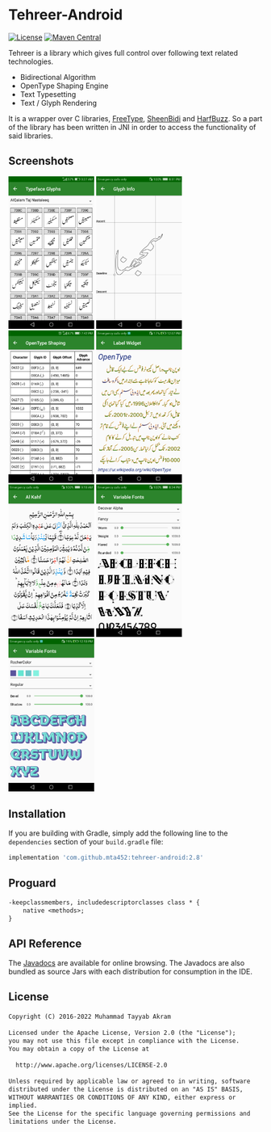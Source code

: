 # Tehreer-Android
[![License](https://img.shields.io/badge/License-Apache%202.0-blue.svg)](https://opensource.org/licenses/Apache-2.0)
[![Maven Central](https://img.shields.io/maven-central/v/com.github.mta452/tehreer-android.svg)](http://search.maven.org/#search%7Cga%7C1%7Cg%3A%22com.github.mta452%22%20AND%20a%3A%22tehreer-android%22)

Tehreer is a library which gives full control over following text related technologies.

* Bidirectional Algorithm
* OpenType Shaping Engine
* Text Typesetting
* Text / Glyph Rendering

It is a wrapper over C libraries, [FreeType](https://www.freetype.org), [SheenBidi](https://github.com/Tehreer/SheenBidi) and [HarfBuzz](https://github.com/harfbuzz/harfbuzz). So a part of the library has been written in JNI in order to access the functionality of said libraries.

## Screenshots
<img src="./screenshots/001.png" width="170"> <img src="./screenshots/002.png" width="170"> <img src="./screenshots/003.png" width="170"> <img src="./screenshots/004.png" width="170"> <img src="./screenshots/005.png" width="170"> <img src="./screenshots/006.png" width="170"> <img src="./screenshots/007.png" width="170">

## Installation
If you are building with Gradle, simply add the following line to the `dependencies` section of your `build.gradle` file:

```groovy
implementation 'com.github.mta452:tehreer-android:2.8'
```

## Proguard
```
-keepclassmembers, includedescriptorclasses class * {
    native <methods>;
}
```

## API Reference
The [Javadocs](https://tehreer.github.io/Tehreer-Android/apidocs/) are available for online browsing. The Javadocs are also bundled as source Jars with each distribution for consumption in the IDE.

## License
```
Copyright (C) 2016-2022 Muhammad Tayyab Akram

Licensed under the Apache License, Version 2.0 (the "License");
you may not use this file except in compliance with the License.
You may obtain a copy of the License at

  http://www.apache.org/licenses/LICENSE-2.0

Unless required by applicable law or agreed to in writing, software
distributed under the License is distributed on an "AS IS" BASIS,
WITHOUT WARRANTIES OR CONDITIONS OF ANY KIND, either express or implied.
See the License for the specific language governing permissions and
limitations under the License.
```
